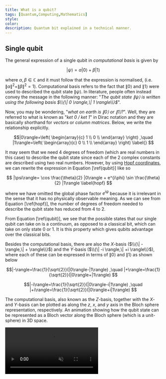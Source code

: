 ```yaml
---
title: What is a qubit?
tags: [Quantum,Computing,Mathematics]
style: 
color: 
description: Quantum bit explained in a technical manner.
---
```


## Single qubit

The general expression of a single qubit in <i>computational basis</i> is given by

$$ | \psi \rangle = \alpha | 0 \rangle + \beta | 1 \rangle \label{qubit} $$

where $\alpha,\beta\in\mathbb{C}$ and it must follow that the expression is normalised, (i.e. $\|\alpha \|^2 + \| \beta \|^2=1$). Computational basis refers to the fact that $\| 0 \rangle$ and $\| 1 \rangle$ were used to described the qubit state $\| \psi \rangle$. In literature, people often instead convey the message in the following manner: "<i>The qubit state $\| \psi \rangle$ is written using the following basis $\\{\| 0 \rangle,\| 1 \rangle\\}$</i>".

Now, you may be wondering, "<i>what on earth is $\|0\rangle$ or $\|1\rangle$?</i>". Well, they are referred to what is known as "<i>ket 0 / ket 1</i>" in Dirac notation and they are basically shorthand for <i>vectors</i> or <i>column matrices</i>. Below, we write the relationship explicitly.

$$|0\rangle=\left(
\begin{array}{c}
 1 \\
 0 \\
\end{array}
\right)
,\quad
|1\rangle=\left(
\begin{array}{c}
 0 \\
 1 \\
\end{array}
\right) \label{}
$$

It may seem that we need 4 degrees of freedom (which are real numbers in this case) to describe the qubit state since each of the 2 complex constants are described using two real numbers. However, by using <a href="https://en.wikipedia.org/wiki/3-sphere#Hopf_coordinates" target="_blank" rel="noopener noreferrer">Hopf coordinates</a>, we can rewrite the expression in Equation \[\ref{qubit}\] like so

$$
|\psi\rangle=
\cos \frac{\theta}{2} |0\rangle + e^{i\phi} \sin \frac{\theta}{2} |1\rangle \label{hopf}
$$

where we have omitted the global phase factor $e^{i\psi}$ because it is irrelevant in the sense that it has no physically observable meaning. As we can see from Equation \[\ref{hopf}\], the number of degrees of freedom needed to describe the qubit state has reduced from 4 to 2.

From Equation \[\ref{qubit}\], we see that the possible states that our single qubit can take on is a continuum, as opposed to a classical bit, which can take on only state $0$ or $1$. It is this property which gives qubits advantage over the classical bits.

Besides the computational basis, there are also the $X$-basis ($\\{\| - \rangle,\| + \rangle\\}$) and the $Y$-basis ($\\{\| -i \rangle,\| +i \rangle\\}$), where each of these can be expressed in terms of $\|0\rangle$ and $\|1\rangle$ as shown below

$$|-\rangle=\frac{1}{\sqrt{2}}(|0\rangle-|1\rangle)
,\quad
|+\rangle=\frac{1}{\sqrt{2}}(|0\rangle+|1\rangle)
$$

$$|-i\rangle=\frac{1}{\sqrt{2}}(|0\rangle-i|1\rangle)
,\quad
|+i\rangle=\frac{1}{\sqrt{2}}(|0\rangle+i|1\rangle)
$$

The computational basis, also known as the $Z$-basis, together with the $X$- and $Y$-basis can be plotted as along the $z$, $x$, and $y$ axis in the Bloch sphere representation, respectively. An animation showing how the qubit state can be represented as a Bloch vector along the Bloch sphere (which is a unit-sphere) in 3D space.

<video src="../assets/media/animated/Qubit.mp4" autoplay muted loop></video>